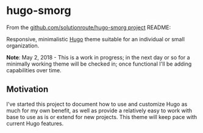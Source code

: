 # hugo-smorg

From the [github.com/solutionroute/hugo-smorg project](https://github.com/solutionroute/hugo-smorg) README:

Responsive, minimalistic [Hugo](https://gohugo.io/) theme suitable for an individual or small organization.

**Note**: May 2, 2018 - This is a work in progress; in the next day or so for
a minimally working theme will be checked in; once functional I'll be adding
capabilities over time.

## Motivation

I've started this project to document how to use and customize Hugo as much for my own
benefit, as well as provide a relatively easy to work with base to use as is or
extend for new projects. This theme will keep pace with current Hugo features.

